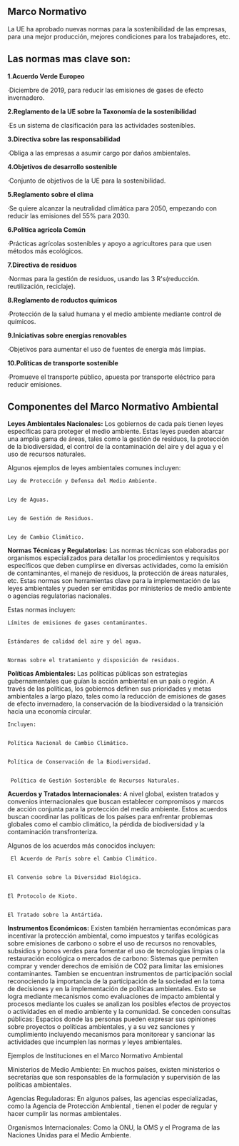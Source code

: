 ## Marco Normativo 

La UE ha aprobado nuevas normas para la sostenibilidad de las empresas, para una mejor producción, mejores condiciones para los trabajadores, etc.

## **Las normas mas clave son:**

**1.Acuerdo Verde Europeo**
  
  ·Diciembre de 2019, para reducir las emisiones de gases de efecto invernadero.

**2.Reglamento de la UE sobre la Taxonomía de la sostenibilidad**
 
  ·Es un sistema de clasificación para las actividades sostenibles.

**3.Directiva sobre las responsabilidad**

·Obliga a las empresas a asumir cargo por daños ambientales.

**4.Objetivos de desarrollo sostenible**

·Conjunto de objetivos de la UE para la sostenibilidad.

**5.Reglamento sobre el clima**

·Se quiere alcanzar la neutralidad climática para 2050, empezando con reducir las emisiones del 55% para 2030.

**6.Política agrícola Común**

  ·Prácticas agrícolas sostenibles y apoyo a agricultores para que usen métodos más ecológicos.

**7.Directiva de residuos**

  ·Normas para la gestión de residuos, usando las 3 R's(reducción. reutilización, reciclaje).

**8.Reglamento de roductos químicos**

  ·Protección de la salud humana y el medio ambiente mediante control de químicos.

**9.Iniciativas sobre energías renovables**

  ·Objetivos para aumentar el uso de fuentes de energía más limpias.

**10.Políticas de transporte sostenible**

  ·Promueve el transporte público, apuesta por transporte eléctrico para reducir emisiones.




## Componentes del Marco Normativo Ambiental

   **Leyes Ambientales Nacionales:** Los gobiernos de cada país tienen leyes específicas para proteger el medio ambiente. Estas leyes pueden abarcar una amplia gama de áreas, 
   tales como la gestión de residuos, la protección de la biodiversidad, el control de la contaminación del aire y del agua y el uso de recursos naturales.
   
   
   Algunos ejemplos de leyes ambientales comunes incluyen:

   
    Ley de Protección y Defensa del Medio Ambiente.

        
    Ley de Aguas.

        
    Ley de Gestión de Residuos.

        
    Ley de Cambio Climático.

  
        

  
   **Normas Técnicas y Regulatorias:** Las normas técnicas son elaboradas por organismos especializados para detallar los procedimientos y 
   requisitos específicos que deben cumplirse en diversas actividades, como la emisión de contaminantes, el manejo de residuos, la protección de áreas naturales, etc.
   Estas normas son herramientas clave para la implementación de las leyes ambientales y pueden ser emitidas por ministerios de medio ambiente o agencias regulatorias nacionales.

  
   Estas normas incluyen:

   
    Límites de emisiones de gases contaminantes.

        
    Estándares de calidad del aire y del agua.

        
    Normas sobre el tratamiento y disposición de residuos.

        
            
  **Políticas Ambientales:** Las políticas públicas son estrategias gubernamentales que guían la acción ambiental en un país o región. 
  A través de las políticas, los gobiernos definen sus prioridades y metas ambientales a largo plazo, 
  tales como la reducción de emisiones de gases de efecto invernadero, la conservación de la biodiversidad o la transición hacia una economía circular.

    Incluyen:

    
    Política Nacional de Cambio Climático.

        
    Política de Conservación de la Biodiversidad.

        
     Política de Gestión Sostenible de Recursos Naturales.

        
            
  **Acuerdos y Tratados Internacionales:** A nivel global, existen tratados y convenios internacionales que buscan establecer compromisos y marcos de acción conjunta para la protección del medio ambiente.
  Estos acuerdos buscan coordinar las políticas de los países para enfrentar problemas globales como el cambio climático, la pérdida de biodiversidad y la contaminación transfronteriza. 
 
  
  Algunos de los acuerdos más conocidos incluyen:
      
        
     El Acuerdo de París sobre el Cambio Climático.

        
    El Convenio sobre la Diversidad Biológica.

        
    El Protocolo de Kioto.

        
    El Tratado sobre la Antártida.

        

  **Instrumentos Económicos:** Existen también herramientas económicas para incentivar la protección ambiental, como impuestos y tarifas ecológicas sobre emisiones de carbono o sobre el uso de recursos no renovables, 
  subsidios y bonos verdes para fomentar el uso de tecnologías limpias o la restauración ecológica o mercados de carbono: Sistemas que permiten comprar y vender derechos de emisión de CO2 para limitar las emisiones contaminantes.
  Tambien se encuentran instrumentos de participación social reconociendo la importancia de la participación de la sociedad en la toma de decisiones y en la implementación de políticas ambientales. Esto se logra mediante mecanismos como evaluaciones de impacto ambiental y procesos mediante los cuales se analizan los posibles efectos de proyectos o actividades en el medio ambiente y la comunidad.
  Se conceden consultas públicas: Espacios donde las personas pueden expresar sus opiniones sobre proyectos o políticas ambientales, y a su vez sanciones y cumplimiento incluyendo mecanismos para monitorear y sancionar las actividades que incumplen las normas y leyes ambientales.


Ejemplos de Instituciones en el Marco Normativo Ambiental


Ministerios de Medio Ambiente: En muchos países, existen ministerios o secretarías que son responsables de la formulación y supervisión de las políticas ambientales.

    

 Agencias Reguladoras: En algunos países, las agencias especializadas, como la Agencia de Protección Ambiental , tienen el poder de regular y hacer cumplir las normas ambientales.

    

Organismos Internacionales: Como la ONU, la OMS y el Programa de las Naciones Unidas para el Medio Ambiente.



  
